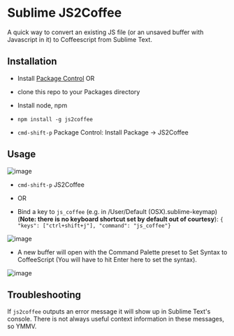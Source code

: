 # Sublime JS2Coffee
A quick way to convert an existing JS file (or an unsaved buffer with Javascript in it) to Coffeescript from Sublime Text.


## Installation

* Install [Package Control](http://wbond.net/sublime_packages/package_control)
OR
* clone this repo to your Packages directory

* Install node, npm
* `npm install -g js2coffee`
* `cmd-shift-p` Package Control: Install Package -> JS2Coffee


## Usage





 ![image](http://f.cl.ly/items/2f3Y3X070D1v0Q123Y35/test.js%20%E2%80%94%20sublime-js2coffee.jpg)
 
* `cmd-shift-p` JS2Coffee 

* OR

* Bind a key to `js_coffee` (e.g. in <Packages>/User/Default (OSX).sublime-keymap) (**Note: there is no keyboard shortcut set by default out of courtesy**):
`{ "keys": ["ctrl+shift+j"], "command": "js_coffee"}`

![image](http://f.cl.ly/items/2E192C1r3C443o2k3S3Q/untitled%20%E2%80%94%20sublime-js2coffee-1.jpg)

* A new buffer will open with the Command Palette preset to Set Syntax to CoffeeScript (You will have to hit Enter here to set the syntax).

 ![image](http://f.cl.ly/items/3S011V12233C2D1D2N20/untitled%20%E2%80%94%20sublime-js2coffee.jpg)


## Troubleshooting

If `js2coffee` outputs an error message it will show up in Sublime Text's console. There is not always useful context information in these messages, so YMMV.
